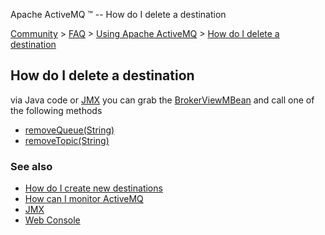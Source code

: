 Apache ActiveMQ ™ -- How do I delete a destination 

[Community](community.html) > [FAQ](faq.html) > [Using Apache ActiveMQ](using-apache-activemq.html) > [How do I delete a destination](how-do-i-delete-a-destination.html)


How do I delete a destination
-----------------------------

via Java code or [JMX](jmx.html) you can grab the [BrokerViewMBean](http://activemq.apache.org/maven/activemq-core/apidocs/org/apache/activemq/broker/jmx/BrokerViewMBean.html) and call one of the following methods

*   [removeQueue(String)](http://activemq.apache.org/maven/activemq-core/apidocs/org/apache/activemq/broker/jmx/BrokerViewMBean.html#removeQueue(java.lang.String))
*   [removeTopic(String)](http://activemq.apache.org/maven/activemq-core/apidocs/org/apache/activemq/broker/jmx/BrokerViewMBean.html#removeTopic(java.lang.String))

### See also

*   [How do I create new destinations](how-do-i-create-new-destinations.html)
*   [How can I monitor ActiveMQ](how-can-i-monitor-activemq.html)
*   [JMX](jmx.html)
*   [Web Console](web-console.html)

